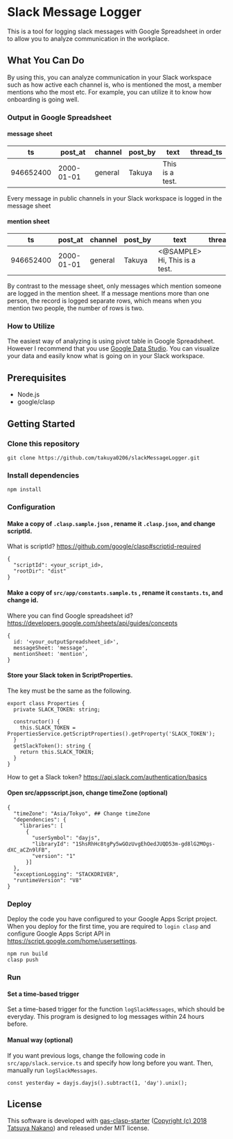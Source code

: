 # Slack Message Logger
This is a tool for logging slack messages with Google Spreadsheet in order to allow you to analyze communication in the workplace.

## What You Can Do
By using this, you can analyze communication in your Slack workspace such as how active each channel is, who is mentioned the most, a member mentions who the most etc. For example, you can utilize it to know how onboarding is going well.

### Output in Google Spreadsheet
#### message sheet
|  ts  |  post_at |   channel  |  post_by  |   text  |  thread_ts  |
| ---- | ---- | ---- | ---- | ---- | ---- |
|  946652400  |  2000-01-01  |  general  |  Takuya  |  This is a test.  |    |

Every message in public channels in your Slack workspace is logged in the message sheet

#### mention sheet

|  ts  |  post_at |   channel  |  post_by  |   text  |  thread_ts  | toWhom |
| ---- | ---- | ---- | ---- | ---- | ---- | ---- |
|  946652400  |  2000-01-01  |  general  |  Takuya  |  <@SAMPLE> Hi, This is a test.  |    | Tokiwa |

By contrast to the message sheet, only messages which mention someone are logged in the mention sheet. If a message mentions more than one person, the record is logged separate rows, which means when you mention two people, the number of rows is two.

### How to Utilize
The easiest way of analyzing is using pivot table in Google Spreadsheet. However I recommend that you use [Google Data Studio](https://support.google.com/datastudio/answer/6283323?hl=en). You can visualize your data and easily know what is going on in your Slack workspace.

## Prerequisites
- Node.js
- google/clasp

## Getting Started
### Clone this repository
```
git clone https://github.com/takuya0206/slackMessageLogger.git
```

### Install dependencies
```
npm install
```

### Configuration
#### Make a copy of `.clasp.sample.json` , rename it `.clasp.json`, and change scriptId.
What is scriptId? https://github.com/google/clasp#scriptid-required
```
{
  "scriptId": <your_script_id>,
  "rootDir": "dist"
}
```
#### Make a copy of `src/app/constants.sample.ts` , rename it `constants.ts`, and change id.
Where you can find Google spreadsheet id? https://developers.google.com/sheets/api/guides/concepts

```
{
  id: '<your_outputSpreadsheet_id>',
  messageSheet: 'message',
  mentionSheet: 'mention',
}
```
#### Store your Slack token in ScriptProperties.
The key must be the same as the following.
```
export class Properties {
  private SLACK_TOKEN: string;

  constructor() {
    this.SLACK_TOKEN = PropertiesService.getScriptProperties().getProperty('SLACK_TOKEN');
  }
  getSlackToken(): string {
    return this.SLACK_TOKEN;
  }
}
```
How to get a Slack token? https://api.slack.com/authentication/basics

#### Open src/appsscript.json, change timeZone (optional)
```
{
  "timeZone": "Asia/Tokyo", ## Change timeZone
  "dependencies": {
    "libraries": [
      {
        "userSymbol": "dayjs",
        "libraryId": "1ShsRhHc8tgPy5wGOzUvgEhOedJUQD53m-gd8lG2MOgs-dXC_aCZn9lFB",
        "version": "1"
      }]
  },
  "exceptionLogging": "STACKDRIVER",
  "runtimeVersion": "V8"
}
```
### Deploy
Deploy the code you have configured to your Google Apps Script project. When you deploy for the first time, you are required to `login clasp` and configure Google Apps Script API in https://script.google.com/home/usersettings.

```
npm run build
clasp push
```

### Run
#### Set a time-based trigger
Set a time-based trigger for the function `logSlackMessages`, which should be everyday. This program is designed to log messages within 24 hours before.

#### Manual way (optional)
If you want previous logs, change the following code in `src/app/slack.service.ts` and specify how long before you want. Then, manually run `logSlackMessages`.
```
const yesterday = dayjs.dayjs().subtract(1, 'day').unix();
```

## License
This software is developed with [gas-clasp-starter](https://github.com/howdy39/gas-clasp-starter) ([Copyright (c) 2018 Tatsuya Nakano](https://github.com/howdy39/gas-clasp-starter/blob/master/LICENSE.txt)) and  released under MIT license.
